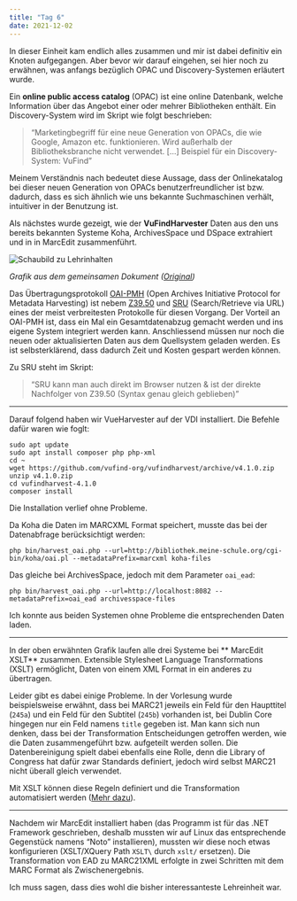 ```yaml
---
title: "Tag 6"
date: 2021-12-02
---
```


In dieser Einheit kam endlich alles zusammen und mir ist dabei definitiv ein Knoten aufgegangen. Aber bevor wir darauf eingehen, sei hier noch zu erwähnen, was anfangs bezüglich OPAC und Discovery-Systemen erläutert wurde.

Ein **online public access catalog** (OPAC) ist eine online Datenbank, welche Information über das Angebot einer oder mehrer Bibliotheken enthält. Ein Discovery-System wird im Skript wie folgt beschrieben:

> “Marketingbegriff für eine neue Generation von OPACs, die wie Google, Amazon etc. funktionieren. Wird außerhalb der Bibliotheksbranche nicht verwendet. […] Beispiel für ein Discovery-System: VuFind”

Meinem Verständnis nach bedeutet diese Aussage, dass der Onlinekatalog bei dieser neuen Generation von OPACs benutzerfreundlicher ist bzw. dadurch, dass es sich ähnlich wie uns bekannte Suchmaschinen verhält, intuitiver in der Benutzung ist.

Als nächstes wurde gezeigt, wie der **VuFindHarvester** Daten aus den uns bereits bekannten Systeme Koha, ArchivesSpace und DSpace extrahiert und in in MarcEdit zusammenführt.

![Schaubild zu Lehrinhalten](https://github.com/lhaeller/lerntagebuch/blob/1ad5e8a68c005ffb8a70d3c89862b236e2bf1137/img/schaubild-lehrinhalte.png)

*Grafik aus dem gemeinsamen Dokument ([Original](https://github.com/felixlohmeier/bibliotheks-und-archivinformatik/raw/master/images/schaubild-lehrinhalte.png))*

Das Übertragungsprotokoll [OAI-PMH](https://www.openarchives.org/pmh/) (Open Archives Initiative Protocol for Metadata Harvesting) ist nebem [Z39.50](https://www.loc.gov/z3950/agency/) und [SRU](https://www.loc.gov/sru) (Search/Retrieve via URL) eines der meist verbreitesten Protokolle für diesen Vorgang. Der Vorteil an OAI-PMH ist, dass ein Mal ein Gesamtdatenabzug gemacht werden und ins eigene System integriert werden kann. Anschliessend müssen nur noch die neuen oder aktualisierten Daten aus dem Quellsystem geladen werden. Es ist selbsterklärend, dass dadurch Zeit und Kosten gespart werden können.

Zu SRU steht im Skript:

> “SRU kann man auch direkt im Browser nutzen & ist der direkte Nachfolger von Z39.50 (Syntax genau gleich geblieben)”

---

Darauf folgend haben wir VueHarvester auf der VDI installiert. Die Befehle dafür waren wie foglt:

```shell
sudo apt update
sudo apt install composer php php-xml
cd ~
wget https://github.com/vufind-org/vufindharvest/archive/v4.1.0.zip
unzip v4.1.0.zip
cd vufindharvest-4.1.0
composer install
```

Die Installation verlief ohne Probleme.

Da Koha die Daten im MARCXML Format speichert, musste das bei der Datenabfrage berücksichtigt werden:

```shell
php bin/harvest_oai.php --url=http://bibliothek.meine-schule.org/cgi-bin/koha/oai.pl --metadataPrefix=marcxml koha-files
```

Das gleiche bei ArchivesSpace, jedoch mit dem Parameter ```oai_ead```:

```shell
php bin/harvest_oai.php --url=http://localhost:8082 --metadataPrefix=oai_ead archivesspace-files
```

Ich konnte aus beiden Systemen ohne Probleme die entsprechenden Daten laden.

---

In der oben erwähnten Grafik laufen alle drei Systeme bei ** MarcEdit XSLT** zusammen. Extensible Stylesheet Language Transformations (XSLT) ermöglicht, Daten von einem XML Format in ein anderes zu übertragen.

Leider gibt es dabei einige Probleme. In der Vorlesung wurde beispielsweise erwähnt, dass bei MARC21 jeweils ein Feld für den Haupttitel (```245a```) und ein Feld für den Subtitel (```245b```) vorhanden ist, bei Dublin Core hingegen nur ein Feld namens ```title``` gegeben ist. Man kann sich nun denken, dass bei der Transformation Entscheidungen getroffen werden, wie die Daten zusammengeführt bzw. aufgeteilt werden sollen. Die Datenbereinigung spielt dabei ebenfalls eine Rolle, denn die Library of Congress hat dafür zwar Standards definiert, jedoch wird selbst MARC21 nicht überall gleich verwendet.

Mit XSLT können diese Regeln definiert und die Transformation automatisiert werden ([Mehr dazu](https://programminghistorian.org/en/lessons/transforming-xml-with-xsl)).

---

Nachdem wir MarcEdit installiert haben (das Programm ist für das .NET Framework geschrieben, deshalb mussten wir auf Linux das entsprechende Gegenstück namens “Noto” installieren), mussten wir diese noch etwas konfigurieren (XSLT/XQuery Path `XSLT\` durch `xslt/` ersetzen). Die Transformation von EAD zu MARC21XML erfolgte in zwei Schritten mit dem MARC Format als Zwischenergebnis.

Ich muss sagen, dass dies wohl die bisher interessanteste Lehreinheit war.
